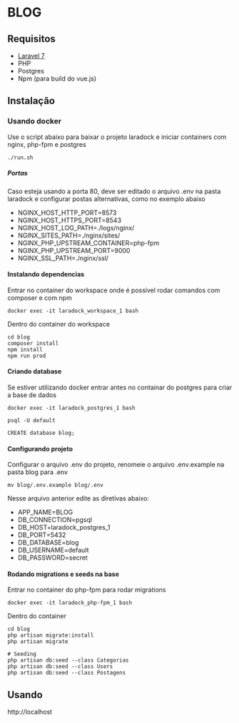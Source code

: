 # BLOG

## Requisitos
- [Laravel 7](https://laravel.com/docs/7.x/installation)
- PHP
- Postgres
- Npm (para build do vue.js)

## Instalação

### Usando docker
Use o script abaixo para baixar o projeto laradock e iniciar containers com nginx, php-fpm e postgres
```shell
./run.sh
```
##### Portas
Caso esteja usando a porta 80, deve ser editado o arquivo .env na pasta laradock e configurar postas alternativas, como no exemplo abaixo
- NGINX_HOST_HTTP_PORT=8573
- NGINX_HOST_HTTPS_PORT=8543
- NGINX_HOST_LOG_PATH=./logs/nginx/
- NGINX_SITES_PATH=./nginx/sites/
- NGINX_PHP_UPSTREAM_CONTAINER=php-fpm
- NGINX_PHP_UPSTREAM_PORT=9000
- NGINX_SSL_PATH=./nginx/ssl/

#### Instalando dependencias
Entrar no container do workspace onde é possível rodar comandos com composer e com npm
```shell
docker exec -it laradock_workspace_1 bash
```
Dentro do container do workspace
```shell
cd blog
composer install
npm install
npm run prod
```

#### Criando database
Se estiver utilizando docker entrar antes no containar do postgres para criar a base de dados
```shell
docker exec -it laradock_postgres_1 bash

psql -U default 

CREATE database blog;
```

#### Configurando projeto
Configurar o arquivo .env do projeto, renomeie o arquivo .env.example na pasta blog para .env
```shell
mv blog/.env.example blog/.env
```
Nesse arquivo anterior edite as diretivas abaixo:
- APP_NAME=BLOG
- DB_CONNECTION=pgsql
- DB_HOST=laradock_postgres_1
- DB_PORT=5432
- DB_DATABASE=blog
- DB_USERNAME=default
- DB_PASSWORD=secret

#### Rodando migrations e seeds na base
Entrar no container do php-fpm para rodar migrations
```shell
docker exec -it laradock_php-fpm_1 bash
```
Dentro do container 
```shell
cd blog
php artisan migrate:install
php artisan migrate

# Seeding 
php artisan db:seed --class Categorias
php artisan db:seed --class Users
php artisan db:seed --class Postagens
```

## Usando
http://localhost